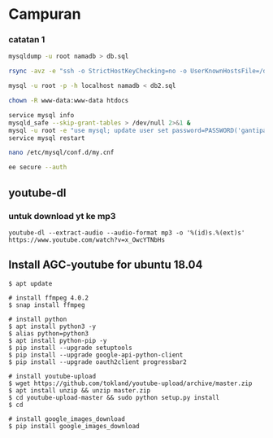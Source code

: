# Campuran

### catatan 1

```sh
mysqldump -u root namadb > db.sql

rsync -avz -e "ssh -o StrictHostKeyChecking=no -o UserKnownHostsFile=/dev/null" --progress  /var/www/ root@173.222.222.222:/var/www/

mysql -u root -p -h localhost namadb < db2.sql

chown -R www-data:www-data htdocs

service mysql info
mysqld_safe --skip-grant-tables > /dev/null 2>&1 &
mysql -u root -e "use mysql; update user set password=PASSWORD('gantipassword') where User='root'; flush privileges;"
service mysql restart

nano /etc/mysql/conf.d/my.cnf

ee secure --auth
```

## youtube-dl

### untuk download yt ke mp3

```youtube-dl --extract-audio --audio-format mp3 -o '%(id)s.%(ext)s' https://www.youtube.com/watch?v=x_OwcYTNbHs```

## Install AGC-youtube for ubuntu 18.04


```
$ apt update

# install ffmpeg 4.0.2
$ snap install ffmpeg

# install python
$ apt install python3 -y
$ alias python=python3
$ apt install python-pip -y
$ pip install --upgrade setuptools
$ pip install --upgrade google-api-python-client
$ pip install --upgrade oauth2client progressbar2

# install youtube-upload
$ wget https://github.com/tokland/youtube-upload/archive/master.zip
$ apt install unzip && unzip master.zip
$ cd youtube-upload-master && sudo python setup.py install
$ cd

# install google_images_download
$ pip install google_images_download

```

